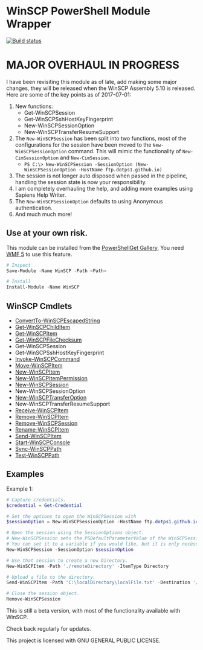 # WinSCP PowerShell Module Wrapper

[![Build status](https://ci.appveyor.com/api/projects/status/dgoq6w2xsfh52m6h?svg=true)](https://ci.appveyor.com/project/dotps1/winscp)

# MAJOR OVERHAUL IN PROGRESS
I have been revisiting this module as of late, add making some major changes, they will be released when the WinSCP Assembly 5.10 is released.  Here are some of the key points as of 2017-07-01:

1. New functions:
    * Get-WinSCPSession
    * Get-WinSCPSshHostKeyFingerprint
    * New-WinSCPSessionOption
    * New-WinSCPTransferResumeSupport
2. The `New-WinSCPSession` has been split into two functions, most of the configurations for the session have been moved to the `New-WinSCPSessionOption` command.  This will mimic the functionality of `New-CimSessionOption` and `New-CimSession`.
    * `PS C:\> New-WinSCPSession -SessionOption (New-WinSCPSessionOption -HostName ftp.dotps1.github.io)`
3. The session is not longer auto disposed when passed in the pipeline, handling the session state is now your responsibility.
4. I am completely overhauling the help, and adding more examples using Sapiens Help Writer.
5. The `New-WinSCPSessionOption` defaults to using Anonymous authentication.
6. And much much more!


## Use at your own risk.

This module can be installed from the [PowerShellGet Gallery](https://www.powershellgallery.com/packages/WinSCP/),  You need [WMF 5](https://www.microsoft.com/en-us/download/details.aspx?id=44987) to use this feature.
```PowerShell
# Inspect
Save-Module -Name WinSCP -Path <Path>

# Install
Install-Module -Name WinSCP
```

## WinSCP Cmdlets

* [ConvertTo-WinSCPEscapedString](http://dotps1.github.io/WinSCP/ConvertTo-WinSCPEscapedString.html)
* [Get-WinSCPChildItem](http://dotps1.github.io/WinSCP/Get-WinSCPChildItem.html)
* [Get-WinSCPItem](http://dotps1.github.io/WinSCP/Get-WinSCPItem.html)
* [Get-WinSCPFileChecksum](http://dotps1.github.io/WinSCP/Get-WinSCPItemChecksum.html)
* Get-WinSCPSession
* Get-WinSCPSshHostKeyFingerprint
* [Invoke-WinSCPCommand](http://dotps1.github.io/WinSCP/Invoke-WinSCPCommand.html)
* [Move-WinSCPItem](http://dotps1.github.io/WinSCP/Move-WinSCPItem.html)
* [New-WinSCPItem](http://dotps1.github.io/WinSCP/New-WinSCPItem.html)
* [New-WinSCPItemPermission](http://dotps1.github.io/WinSCP/New-WinSCPItemPermission.html)
* [New-WinSCPSession](http://dotps1.github.io/WinSCP/New-WinSCPSession.html)
* New-WinSCPSessionOption
* [New-WinSCPTransferOption](http://dotps1.github.io/WinSCP/New-WinSCPTransferOption.html)
* New-WinSCPTransferResumeSupport
* [Receive-WinSCPItem](http://dotps1.github.io/WinSCP/Receive-WinSCPItem.html)
* [Remove-WinSCPItem](http://dotps1.github.io/WinSCP/Remove-WinSCPItem.html)
* [Remove-WinSCPSession](http://dotps1.github.io/WinSCP/Remove-WinSCPSession.html)
* [Rename-WinSCPItem](http://dotps1.github.io/WinSCP/Rename-WinSCPItem.html)
* [Send-WinSCPItem](http://dotps1.github.io/WinSCP/Send-WinSCPItem.html)
* [Start-WinSCPConsole](http://dotps1.github.io/WinSCP/Start-WinSCPConsole.html)
* [Sync-WinSCPPath](http://dotps1.github.io/WinSCP/Sync-WinSCPPath.html)
* [Test-WinSCPPath](http://dotps1.github.io/WinSCP/Test-WinSCPPath.html)


## Examples

Example 1:

```PowerShell
# Capture credentials.
$credential = Get-Credential

# Set the options to open the WinSCPSession with
$sessionOption = New-WinSCPSessionOption -HostName ftp.dotps1.github.io -Protocol Ftp -Credential $credential

# Open the session using the SessionOptions object.
# New-WinSCPSession sets the PSDefaultParameterValue of the WinSCPSession parameter for all other cmdlets to this WinSCP.Session object.
# You can set it to a variable if you would like, but it is only necessary if you will have more then one session open at a time.
New-WinSCPSession -SessionOption $sessionOption

# Use that session to create a new Directory.
New-WinSCPItem -Path './remoteDirectory' -ItemType Directory

# Upload a file to the directory.
Send-WinSCPItem -Path 'C:\localDirectory\localFile.txt' -Destination '/remoteDirectory/'

# Close the session object.
Remove-WinSCPSession
```

This is still a beta version, with most of the functionality available with WinSCP.

Check back regularly for updates.


This project is licensed with GNU GENERAL PUBLIC LICENSE.
